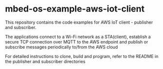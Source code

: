 # mbed-os-example-aws-iot-client

This repository contains the code examples for AWS IoT client - publisher and subscriber.

The applications connect to a Wi-Fi network as a STA(client), establish a secure TCP connection over MQTT to the AWS endpoint and publish or subscribe messages periodically to/from the AWS cloud

For detailed instructions to clone, build and program, refer to the README in the publisher and subscriber directories

